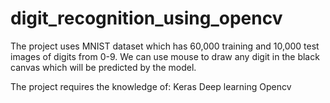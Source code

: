 # digit_recognition_using_opencv

The project uses MNIST dataset which has 60,000 training and 10,000 test images of digits from 0-9. We can use mouse to draw any digit in the black canvas which will be predicted by the model.

The project requires the knowledge of: 
Keras
Deep learning 
Opencv
